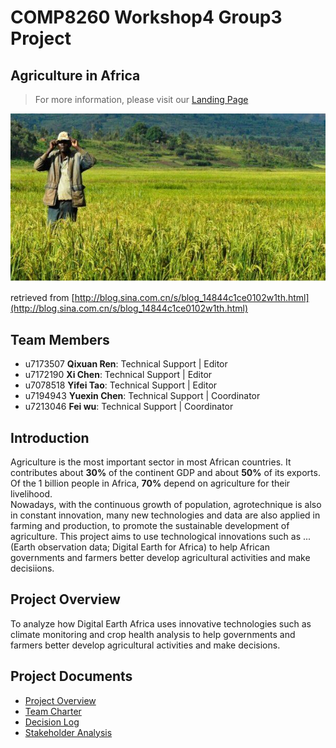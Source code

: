 # **COMP8260 Workshop4 Group3 Project**
## Agriculture in Africa
> For more information, please visit our [Landing Page](https://agriculture-in-africa.webflow.io/)    
<img src="Pictures/agriculture.jpg" width="800">
   
retrieved from [http://blog.sina.com.cn/s/blog_14844c1ce0102w1th.html](http://blog.sina.com.cn/s/blog_14844c1ce0102w1th.html)
    
## Team Members
* u7173507 **Qixuan Ren**: Technical Support | Editor   
* u7172190 **Xi Chen**: Technical Support | Editor   
* u7078518 **Yifei Tao**: Technical Support | Editor   
* u7194943 **Yuexin Chen**: Technical Support | Coordinator 
* u7213046 **Fei wu**: Technical Support | Coordinator

## Introduction
Agriculture is the most important sector in most African countries. It contributes about **30%** of the continent GDP and about 
**50%** of its exports. Of the 1 billion people in Africa, **70%** depend on agriculture for their livelihood.     
Nowadays, with the continuous growth of population, agrotechnique is also in constant innovation, many new technologies 
and data are also applied in farming and production, to promote the sustainable development of agriculture.
This project aims to use technological innovations such as ... (Earth observation data; Digital Earth for Africa) 
to help African governments and farmers better develop agricultural activities and make decisiions.

## Project Overview
To analyze how Digital Earth Africa uses innovative technologies such as climate monitoring and crop
health analysis to help governments and farmers better develop agricultural activities and make decisions.

## Project Documents
* [Project Overview]()
* [Team Charter]()
* [Decision Log]()
* [Stakeholder Analysis](https://gitlab.cecs.anu.edu.au/u7172190/comp8260-workshop4-group3/-/blob/master/Project%20Documents/Design%20Thinking/Stakeholder%20analysis.pdf)
